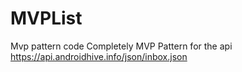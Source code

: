 # MVPList
Mvp pattern code
Completely MVP Pattern for the api
https://api.androidhive.info/json/inbox.json

